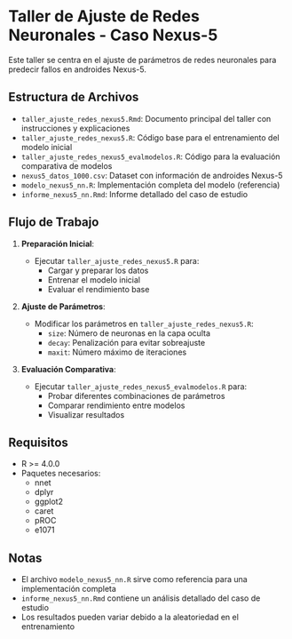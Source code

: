 # Taller de Ajuste de Redes Neuronales - Caso Nexus-5

Este taller se centra en el ajuste de parámetros de redes neuronales para predecir fallos en androides Nexus-5.

## Estructura de Archivos

- `taller_ajuste_redes_nexus5.Rmd`: Documento principal del taller con instrucciones y explicaciones
- `taller_ajuste_redes_nexus5.R`: Código base para el entrenamiento del modelo inicial
- `taller_ajuste_redes_nexus5_evalmodelos.R`: Código para la evaluación comparativa de modelos
- `nexus5_datos_1000.csv`: Dataset con información de androides Nexus-5
- `modelo_nexus5_nn.R`: Implementación completa del modelo (referencia)
- `informe_nexus5_nn.Rmd`: Informe detallado del caso de estudio

## Flujo de Trabajo

1. **Preparación Inicial**:
   - Ejecutar `taller_ajuste_redes_nexus5.R` para:
     - Cargar y preparar los datos
     - Entrenar el modelo inicial
     - Evaluar el rendimiento base

2. **Ajuste de Parámetros**:
   - Modificar los parámetros en `taller_ajuste_redes_nexus5.R`:
     - `size`: Número de neuronas en la capa oculta
     - `decay`: Penalización para evitar sobreajuste
     - `maxit`: Número máximo de iteraciones

3. **Evaluación Comparativa**:
   - Ejecutar `taller_ajuste_redes_nexus5_evalmodelos.R` para:
     - Probar diferentes combinaciones de parámetros
     - Comparar rendimiento entre modelos
     - Visualizar resultados

## Requisitos

- R >= 4.0.0
- Paquetes necesarios:
  - nnet
  - dplyr
  - ggplot2
  - caret
  - pROC
  - e1071

## Notas

- El archivo `modelo_nexus5_nn.R` sirve como referencia para una implementación completa
- `informe_nexus5_nn.Rmd` contiene un análisis detallado del caso de estudio
- Los resultados pueden variar debido a la aleatoriedad en el entrenamiento
